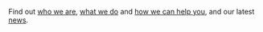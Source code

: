 
Find out [who we are](https://mfumagalli.github.io/who-we-are), [what we do](https://mfumagalli.github.io/what-we-do) and [how we can help you](https://mfumagalli.github.io/how-we-can-help-you), and our latest [news](https://mfumagalli.github.io/news).










